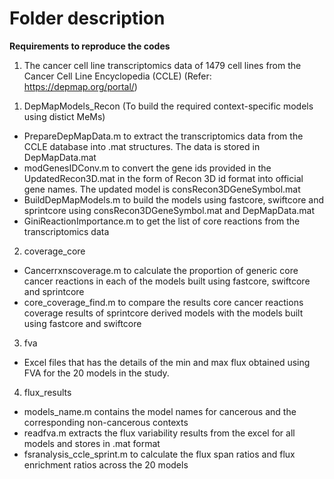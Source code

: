 # Folder description

**Requirements to reproduce the codes**
1) The cancer cell line transcriptomics data of 1479 cell lines from the Cancer Cell Line Encyclopedia (CCLE) (Refer: https://depmap.org/portal/)


1. DepMapModels_Recon (To build the required context-specific models using distict MeMs)
- PrepareDepMapData.m to extract the transcriptomics data from the CCLE database into .mat structures. The data is stored in DepMapData.mat
- modGenesIDConv.m to convert the gene ids provided in the UpdatedRecon3D.mat in the form of Recon 3D id format into official gene names. The updated model is consRecon3DGeneSymbol.mat
- BuildDepMapModels.m to build the models using fastcore, swiftcore and sprintcore using consRecon3DGeneSymbol.mat and DepMapData.mat
- GiniReactionImportance.m to get the list of core reactions from the transcriptomics data

2. coverage_core
- Cancerrxnscoverage.m to calculate the proportion of generic core cancer reactions in each of the models built using fastcore, swiftcore and sprintcore
- core_coverage_find.m to compare the results core cancer reactions coverage results of sprintcore derived models with the models built using fastcore and swiftcore

3. fva
- Excel files that has the details of the min and max flux obtained using FVA for the 20 models in the study.

4. flux_results
- models_name.m contains the model names for cancerous and the corresponding non-cancerous contexts
- readfva.m extracts the flux variability results from the excel for all models and stores in .mat format
- fsranalysis_ccle_sprint.m to calculate the flux span ratios and flux enrichment ratios across the 20 models
